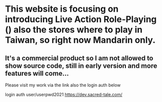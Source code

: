 # This website is focusing on introducing Live Action Role-Playing () also the stores where to play in Taiwan, so right now Mandarin only.

## It's a commercial product so I am not allowed to show source code, still in early version and more features will come...


Please visit my work via the link also the login auth below

login auth user/userpwd2021 https://dev.sacred-tale.com/
